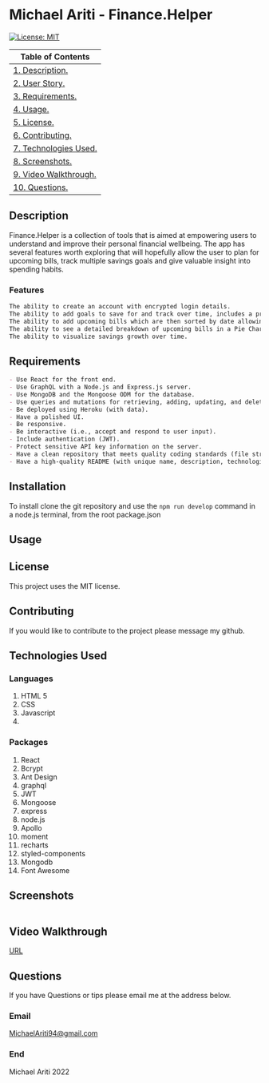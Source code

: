 # Michael Ariti - Finance.Helper

[![License: MIT](https://img.shields.io/badge/License-MIT-yellow.svg)](https://opensource.org/licenses/MIT)

| Table of Contents                           |
| ------------------------------------------- |
| [1. Description.](#description)             |
| [2. User Story.](#user-story)               |
| [3. Requirements.](#requirements)           |
| [4. Usage.](#usage)                         |
| [5. License.](#license)                     |
| [6. Contributing.](#contributing)           |
| [7. Technologies Used.](#technologies-used) |
| [8. Screenshots.](#screenshots)             |
| [9. Video Walkthrough.](#video-walkthrough) |
| [10. Questions.](#questions)                |

## Description

Finance.Helper is a collection of tools that is aimed at empowering users to understand and improve their personal financial wellbeing. The app has several features worth exploring that will hopefully allow the user to plan for upcoming bills, track multiple savings goals and give valuable insight into spending habits.

### Features

```md
The ability to create an account with encrypted login details.
The ability to add goals to save for and track over time, includes a progress bar and allows the user to update and delete when required.
The ability to add upcoming bills which are then sorted by date allowing the user to know which bills they need to pay first, these can also be updated and deleted when required.
The ability to see a detailed breakdown of upcoming bills in a Pie Chart.
The ability to visualize savings growth over time.
```

## Requirements

```md
- Use React for the front end.
- Use GraphQL with a Node.js and Express.js server.
- Use MongoDB and the Mongoose ODM for the database.
- Use queries and mutations for retrieving, adding, updating, and deleting data.
- Be deployed using Heroku (with data).
- Have a polished UI.
- Be responsive.
- Be interactive (i.e., accept and respond to user input).
- Include authentication (JWT).
- Protect sensitive API key information on the server.
- Have a clean repository that meets quality coding standards (file structure, naming conventions, best practices for class and id naming conventions, indentation, high-quality comments, etc.).
- Have a high-quality README (with unique name, description, technologies used, screenshot, and link to deployed application).
```

## Installation

To install clone the git repository and use the `npm run develop` command in a node.js terminal, from the root package.json

## Usage

## License

This project uses the MIT license.

## Contributing

If you would like to contribute to the project please message my github.

## Technologies Used

### Languages

1. HTML 5
2. CSS
3. Javascript
4.

### Packages

1. React
2. Bcrypt
3. Ant Design
4. graphql
5. JWT
6. Mongoose
7. express
8. node.js
9. Apollo
10. moment
11. recharts
12. styled-components
13. Mongodb
14. Font Awesome

## Screenshots

![]()

## Video Walkthrough

[URL]()

## Questions

If you have Questions or tips please email me at the address below.

### Email

MichaelAriti94@gmail.com

### End

Michael Ariti 2022
